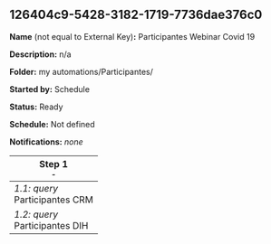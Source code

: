 ## 126404c9-5428-3182-1719-7736dae376c0

**Name** (not equal to External Key)**:** Participantes Webinar Covid 19

**Description:** n/a

**Folder:** my automations/Participantes/

**Started by:** Schedule

**Status:** Ready

**Schedule:** Not defined

**Notifications:** _none_


| Step 1<br>_<small>-</small>_ |
| --- |
| _1.1: query_<br>Participantes CRM |
| _1.2: query_<br>Participantes DIH |
